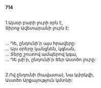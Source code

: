 **714**

\
1.Այսօր բարի լուրի օրն է,\
Տիրոջ Ավետարանի լուրն է:

\
 ... Դե, ընդունի՛ր այս հրավերը:\
 ... Այս օրերը կանցնեն, կգնան,\
 ... Տերը շուտով ամպերով կգա,\
 ... Դե լսի՛ր, ընդունի՛ր Տեր Աստծո լուրը:

\
2.Ով ընդունի (հավատա), նա կփրկվի,\
Աստծո Արքայություն կմտնի:
